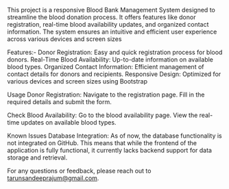 This project is a responsive Blood Bank Management System designed to streamline the blood donation process.
It offers features like donor registration, real-time blood availability updates, and organized contact information. 
The system ensures an intuitive and efficient user experience across various devices and screen sizes

Features:-
Donor Registration: Easy and quick registration process for blood donors.
Real-Time Blood Availability: Up-to-date information on available blood types.
Organized Contact Information: Efficient management of contact details for donors and recipients.
Responsive Design: Optimized for various devices and screen sizes using Bootstrap

Usage
Donor Registration:
Navigate to the registration page.
Fill in the required details and submit the form.

Check Blood Availability:
Go to the blood availability page.
View the real-time updates on available blood types.

Known Issues
Database Integration: As of now, the database functionality is not integrated on GitHub.
This means that while the frontend of the application is fully functional, it currently lacks backend support for data storage and retrieval.

For any questions or feedback, please reach out to tarunsandeeprajum@gmail.com.
